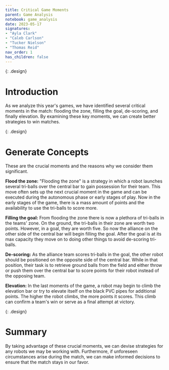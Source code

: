 ```yaml
---
title: Critical Game Moments
parent: Game Analysis
notebook: game_analysis
date: 2023-05-17
signatures:
- "Ayla Clark"
- "Caleb Carlson"
- "Tucker Nielson"
- "Thomas Reid"
nav_order: 1
has_children: false
---
```


{: .design}
# Introduction 

As we analyze this year's games, we have identified several critical moments in the match: flooding the zone, filling the goal, de-scoring, and finally elevation. By examining these key moments, we can create better strategies to win matches.

{: .design}
# Generate Concepts 

These are the crucial moments and the reasons why we consider them significant.

**Flood the zone:** "Flooding the zone" is a strategy in which a robot launches several tri-balls over the central bar to gain possession for their team. This move often sets up the next crucial moment in the game and can be executed during the autonomous phase or early stages of play. Now in the early stages of the game, there is a mass amount of points and the availability to use the tri-balls to score more.

**Filling the goal:** From flooding the zone there is now a plethora of tri-balls in the teams' zone. On the ground, the tri-balls in their zone are worth two points. However, in a goal, they are worth five. So now the alliance on the other side of the central bar will begin filling the goal. After the goal is at its max capacity they move on to doing other things to avoid de-scoring tri-balls.

**De-scoring:** As the alliance team scores tri-balls in the goal, the other robot should be positioned on the opposite side of the central bar. While in that position, their task is to retrieve ground balls from the field and either throw or push them over the central bar to score points for their robot instead of the opposing team.

**Elevation:** In the last moments of the game, a robot may begin to climb the elevation bar or try to elevate itself on the black PVC pipes for additional points. The higher the robot climbs, the more points it scores. This climb can confirm a team's win or serve as a final attempt at victory.

{: .design}
# Summary

By taking advantage of these crucial moments, we can devise strategies for any robots we may be working with. Furthermore, if unforeseen circumstances arise during the match, we can make informed decisions to ensure that the match stays in our favor.
